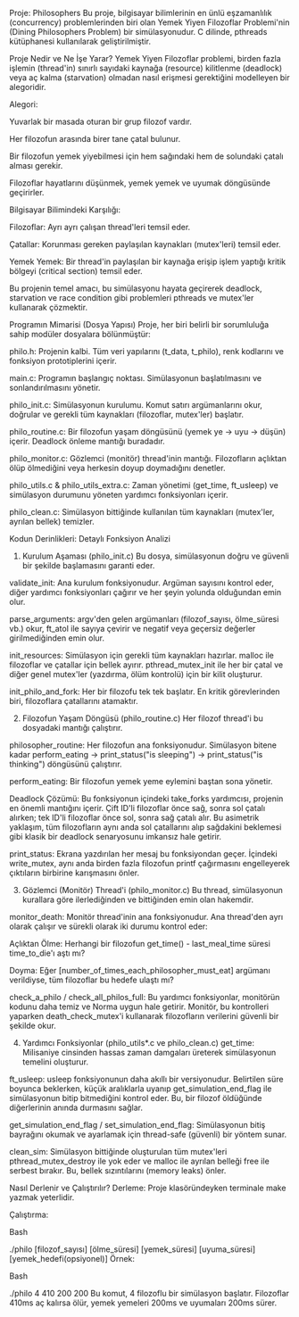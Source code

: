 Proje: Philosophers
Bu proje, bilgisayar bilimlerinin en ünlü eşzamanlılık (concurrency) problemlerinden biri olan Yemek Yiyen Filozoflar Problemi'nin (Dining Philosophers Problem) bir simülasyonudur. C dilinde, pthreads kütüphanesi kullanılarak geliştirilmiştir.

Proje Nedir ve Ne İşe Yarar?
Yemek Yiyen Filozoflar problemi, birden fazla işlemin (thread'in) sınırlı sayıdaki kaynağa (resource) kilitlenme (deadlock) veya aç kalma (starvation) olmadan nasıl erişmesi gerektiğini modelleyen bir alegoridir.

Alegori:

Yuvarlak bir masada oturan bir grup filozof vardır.

Her filozofun arasında birer tane çatal bulunur.

Bir filozofun yemek yiyebilmesi için hem sağındaki hem de solundaki çatalı alması gerekir.

Filozoflar hayatlarını düşünmek, yemek yemek ve uyumak döngüsünde geçirirler.

Bilgisayar Bilimindeki Karşılığı:

Filozoflar: Ayrı ayrı çalışan thread'leri temsil eder.

Çatallar: Korunması gereken paylaşılan kaynakları (mutex'leri) temsil eder.

Yemek Yemek: Bir thread'in paylaşılan bir kaynağa erişip işlem yaptığı kritik bölgeyi (critical section) temsil eder.

Bu projenin temel amacı, bu simülasyonu hayata geçirerek deadlock, starvation ve race condition gibi problemleri pthreads ve mutex'ler kullanarak çözmektir.

Programın Mimarisi (Dosya Yapısı)
Proje, her biri belirli bir sorumluluğa sahip modüler dosyalara bölünmüştür:

philo.h: Projenin kalbi. Tüm veri yapılarını (t_data, t_philo), renk kodlarını ve fonksiyon prototiplerini içerir.

main.c: Programın başlangıç noktası. Simülasyonun başlatılmasını ve sonlandırılmasını yönetir.

philo_init.c: Simülasyonun kurulumu. Komut satırı argümanlarını okur, doğrular ve gerekli tüm kaynakları (filozoflar, mutex'ler) başlatır.

philo_routine.c: Bir filozofun yaşam döngüsünü (yemek ye -> uyu -> düşün) içerir. Deadlock önleme mantığı buradadır.

philo_monitor.c: Gözlemci (monitör) thread'inin mantığı. Filozofların açlıktan ölüp ölmediğini veya herkesin doyup doymadığını denetler.

philo_utils.c & philo_utils_extra.c: Zaman yönetimi (get_time, ft_usleep) ve simülasyon durumunu yöneten yardımcı fonksiyonları içerir.

philo_clean.c: Simülasyon bittiğinde kullanılan tüm kaynakları (mutex'ler, ayrılan bellek) temizler.

Kodun Derinlikleri: Detaylı Fonksiyon Analizi
1. Kurulum Aşaması (philo_init.c)
Bu dosya, simülasyonun doğru ve güvenli bir şekilde başlamasını garanti eder.

validate_init: Ana kurulum fonksiyonudur. Argüman sayısını kontrol eder, diğer yardımcı fonksiyonları çağırır ve her şeyin yolunda olduğundan emin olur.

parse_arguments: argv'den gelen argümanları (filozof_sayısı, ölme_süresi vb.) okur, ft_atol ile sayıya çevirir ve negatif veya geçersiz değerler girilmediğinden emin olur.

init_resources: Simülasyon için gerekli tüm kaynakları hazırlar. malloc ile filozoflar ve çatallar için bellek ayırır. pthread_mutex_init ile her bir çatal ve diğer genel mutex'ler (yazdırma, ölüm kontrolü) için bir kilit oluşturur.

init_philo_and_fork: Her bir filozofu tek tek başlatır. En kritik görevlerinden biri, filozoflara çatallarını atamaktır.

2. Filozofun Yaşam Döngüsü (philo_routine.c)
Her filozof thread'i bu dosyadaki mantığı çalıştırır.

philosopher_routine: Her filozofun ana fonksiyonudur. Simülasyon bitene kadar perform_eating -> print_status("is sleeping") -> print_status("is thinking") döngüsünü çalıştırır.

perform_eating: Bir filozofun yemek yeme eylemini baştan sona yönetir.

Deadlock Çözümü: Bu fonksiyonun içindeki take_forks yardımcısı, projenin en önemli mantığını içerir. Çift ID'li filozoflar önce sağ, sonra sol çatalı alırken; tek ID'li filozoflar önce sol, sonra sağ çatalı alır. Bu asimetrik yaklaşım, tüm filozofların aynı anda sol çatallarını alıp sağdakini beklemesi gibi klasik bir deadlock senaryosunu imkansız hale getirir.

print_status: Ekrana yazdırılan her mesaj bu fonksiyondan geçer. İçindeki write_mutex, aynı anda birden fazla filozofun printf çağırmasını engelleyerek çıktıların birbirine karışmasını önler.

3. Gözlemci (Monitör) Thread'i (philo_monitor.c)
Bu thread, simülasyonun kurallara göre ilerlediğinden ve bittiğinden emin olan hakemdir.

monitor_death: Monitör thread'inin ana fonksiyonudur. Ana thread'den ayrı olarak çalışır ve sürekli olarak iki durumu kontrol eder:

Açlıktan Ölme: Herhangi bir filozofun get_time() - last_meal_time süresi time_to_die'ı aştı mı?

Doyma: Eğer [number_of_times_each_philosopher_must_eat] argümanı verildiyse, tüm filozoflar bu hedefe ulaştı mı?

check_a_philo / check_all_philos_full: Bu yardımcı fonksiyonlar, monitörün kodunu daha temiz ve Norma uygun hale getirir. Monitör, bu kontrolleri yaparken death_check_mutex'i kullanarak filozofların verilerini güvenli bir şekilde okur.

4. Yardımcı Fonksiyonlar (philo_utils*.c ve philo_clean.c)
get_time: Milisaniye cinsinden hassas zaman damgaları üreterek simülasyonun temelini oluşturur.

ft_usleep: usleep fonksiyonunun daha akıllı bir versiyonudur. Belirtilen süre boyunca beklerken, küçük aralıklarla uyanıp get_simulation_end_flag ile simülasyonun bitip bitmediğini kontrol eder. Bu, bir filozof öldüğünde diğerlerinin anında durmasını sağlar.

get_simulation_end_flag / set_simulation_end_flag: Simülasyonun bitiş bayrağını okumak ve ayarlamak için thread-safe (güvenli) bir yöntem sunar.

clean_sim: Simülasyon bittiğinde oluşturulan tüm mutex'leri pthread_mutex_destroy ile yok eder ve malloc ile ayrılan belleği free ile serbest bırakır. Bu, bellek sızıntılarını (memory leaks) önler.

Nasıl Derlenir ve Çalıştırılır?
Derleme: Proje klasöründeyken terminale make yazmak yeterlidir.

Çalıştırma:

Bash

./philo [filozof_sayısı] [ölme_süresi] [yemek_süresi] [uyuma_süresi] [yemek_hedefi(opsiyonel)]
Örnek:

Bash

./philo 4 410 200 200
Bu komut, 4 filozoflu bir simülasyon başlatır. Filozoflar 410ms aç kalırsa ölür, yemek yemeleri 200ms ve uyumaları 200ms sürer.
